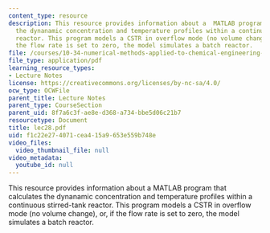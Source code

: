 ```yaml
---
content_type: resource
description: This resource provides information about a  MATLAB program that calculates
  the dynanamic concentration and temperature profiles within a continuous stirred-tank
  reactor. This program models a CSTR in overflow mode (no volume change), or, if
  the flow rate is set to zero, the model simulates a batch reactor.
file: /courses/10-34-numerical-methods-applied-to-chemical-engineering-fall-2005/f1c22e274071cea415a9653e559b748e_lec28.pdf
file_type: application/pdf
learning_resource_types:
- Lecture Notes
license: https://creativecommons.org/licenses/by-nc-sa/4.0/
ocw_type: OCWFile
parent_title: Lecture Notes
parent_type: CourseSection
parent_uid: 8f7a6c3f-ae8e-d368-a734-bbe5d06c21b7
resourcetype: Document
title: lec28.pdf
uid: f1c22e27-4071-cea4-15a9-653e559b748e
video_files:
  video_thumbnail_file: null
video_metadata:
  youtube_id: null
---
```

This resource provides information about a  MATLAB program that calculates the dynanamic concentration and temperature profiles within a continuous stirred-tank reactor. This program models a CSTR in overflow mode (no volume change), or, if the flow rate is set to zero, the model simulates a batch reactor.